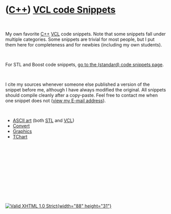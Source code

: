 



 

 

 

 

 

([C++](Cpp.htm)) [VCL code Snippets](CppVclCodeSnippets.htm)
============================================================

 

My own favorite [C++](Cpp.htm) [VCL](CppVcl.htm) code snippets. Note
that some snippets fall under multiple categories. Some snippets are
trivial for most people, but I put them here for completeness and for
newbies (including my own students).

 

For STL and Boost code snippets, [go to the (standard) code snippets
page](CppCodeSnippets.htm).

 

I cite my sources whenever someone else published a version of the
snippet before me, although I have always modified the original. All
snippets should compile cleanly after a copy-paste. Feel free to contact
me when one snippet does not ([view my E-mail address](Email.png)).

 

-   [ASCII art](CppAsciiArt.htm) (both [STL](CppStl.htm) and
    [VCL](CppVcl.htm))
-   [Convert](CppVclConvert.htm)
-   [Graphics](CppVclGraphics.htm)
-   [TChart](CppTChart.htm)

 

 

 

 

 





 

[![Valid XHTML 1.0 Strict](valid-xhtml10.png){width="88"
height="31"}](http://validator.w3.org/check?uri=referer)
